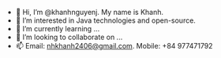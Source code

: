 - 👋 Hi, I’m @khanhnguyenj. My name is Khanh.
- 👀 I’m interested in Java technologies and open-source.
- 🌱 I’m currently learning ...
- 💞️ I’m looking to collaborate on ...
- 📫 Email: nhkhanh2406@gmail.com. Mobile: +84 977471792

<!---
khanhnguyenj/khanhnguyenj is a ✨ special ✨ repository because its `README.md` (this file) appears on your GitHub profile.
You can click the Preview link to take a look at your changes.
--->
